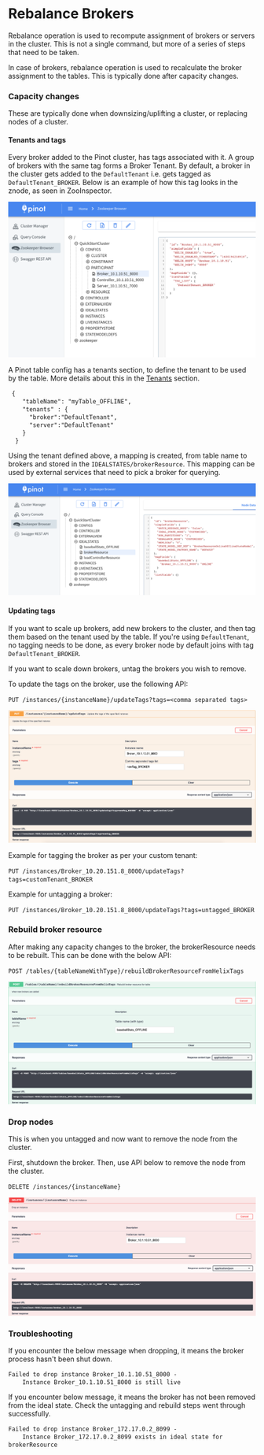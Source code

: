 # Rebalance Brokers

Rebalance operation is used to recompute assignment of brokers or servers in the cluster. This is not a single command, but more of a series of steps that need to be taken.

In case of brokers, rebalance operation is used to recalculate the broker assignment to the tables. This is typically done after capacity changes.

### Capacity changes

These are typically done when downsizing/uplifting a cluster, or replacing nodes of a cluster.

#### Tenants and tags

Every broker added to the Pinot cluster, has tags associated with it. A group of brokers with the same tag forms a Broker Tenant. By default, a broker in the cluster gets added to the `DefaultTenant` i.e. gets tagged as `DefaultTenant_BROKER`. Below is an example of how this tag looks in the znode, as seen in ZooInspector.

![Broker tag](<../../../.gitbook/assets/Screen Shot 2020-09-15 at 11.24.58 AM.png>)

A Pinot table config has a tenants section, to define the tenant to be used by the table. More details about this in the [Tenants](../../../basics/concepts/components/cluster/tenant.md) section.

```
 {   
    "tableName": "myTable_OFFLINE",
    "tenants" : {
      "broker":"DefaultTenant",
      "server":"DefaultTenant"
    }
  }
```

Using the tenant defined above, a mapping is created, from table name to brokers and stored in the `IDEALSTATES/brokerResource`. This mapping can be used by external services that need to pick a broker for querying.

![brokerResource IDEALSTATE](<../../../.gitbook/assets/Screen Shot 2020-09-15 at 11.26.12 AM.png>)

#### Updating tags

If you want to scale up brokers, add new brokers to the cluster, and then tag them based on the tenant used by the table. If you're using `DefaultTenant`, no tagging needs to be done, as every broker node by default joins with tag `DefaultTenant_BROKER`.

If you want to scale down brokers, untag the brokers you wish to remove.

To update the tags on the broker, use the following API:

`PUT /instances/{instanceName}/updateTags?tags=<comma separated tags>`

![updateTags API](<../../../.gitbook/assets/Screen Shot 2020-09-15 at 11.31.47 AM.png>)

Example for tagging the broker as per your custom tenant:

`PUT /instances/Broker_10.20.151.8_8000/updateTags?tags=customTenant_BROKER`

Example for untagging a broker:

`PUT /instances/Broker_10.20.151.8_8000/updateTags?tags=untagged_BROKER`

### Rebuild broker resource

After making any capacity changes to the broker, the brokerResource needs to be rebuilt. This can be done with the below API:

`POST /tables/{tableNameWithType}/rebuildBrokerResourceFromHelixTags`

![rebuildBrokerResource API](<../../../.gitbook/assets/Screen Shot 2020-09-15 at 11.35.29 AM.png>)

### Drop nodes

This is when you untagged and now want to remove the node from the cluster.

First, shutdown the broker. Then, use API below to remove the node from the cluster.

`DELETE /instances/{instanceName}`

![](<../../../.gitbook/assets/Screen Shot 2020-09-15 at 11.38.37 AM.png>)

### Troubleshooting

If you encounter the below message when dropping, it means the broker process hasn't been shut down.

```
Failed to drop instance Broker_10.1.10.51_8000 - 
    Instance Broker_10.1.10.51_8000 is still live
```

If you encounter below message, it means the broker has not been removed from the ideal state. Check the untagging and rebuild steps went through successfully.

```
Failed to drop instance Broker_172.17.0.2_8099 - 
    Instance Broker_172.17.0.2_8099 exists in ideal state for brokerResource
```
